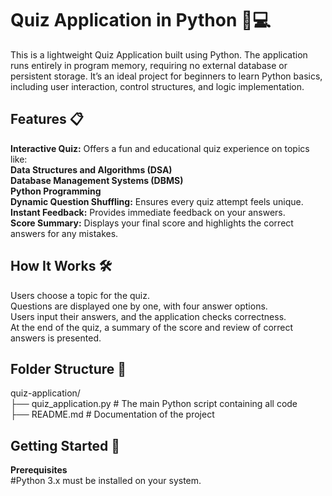 # <h1>Quiz Application in Python 🧠💻</h1>
This is a lightweight Quiz Application built using Python. The application runs entirely in program memory, requiring no external database or persistent storage. It’s an ideal project for beginners to learn Python basics, including user interaction, control structures, and logic implementation.

<h2>Features 📋</h2>

<b>Interactive Quiz:</b> Offers a fun and educational quiz experience on topics like:<br>
<b>
Data Structures and Algorithms (DSA)<br>
Database Management Systems (DBMS)<br>
Python Programming<br>
</b>
<b>Dynamic Question Shuffling:</b> Ensures every quiz attempt feels unique.<br>
<b>Instant Feedback:</b> Provides immediate feedback on your answers.<br>
<b>Score Summary:</b> Displays your final score and highlights the correct answers for any mistakes.<br>

<h2>How It Works 🛠️</h2>

Users choose a topic for the quiz.<br>
Questions are displayed one by one, with four answer options.<br>
Users input their answers, and the application checks correctness.<br>
At the end of the quiz, a summary of the score and review of correct answers is presented.<br>

<h2>Folder Structure 📂</h2>

quiz-application/<br>
├── quiz_application.py       # The main Python script containing all code<br>
├── README.md     # Documentation of the project<br>

<h2>Getting Started 🚀</h2>

<b>Prerequisites</b><br>
#Python 3.x must be installed on your system.
